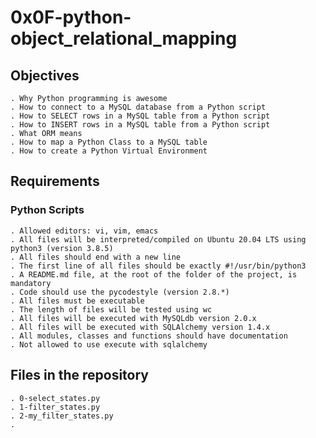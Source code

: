 # 0x0F-python-object_relational_mapping

## Objectives

	. Why Python programming is awesome
    . How to connect to a MySQL database from a Python script
    . How to SELECT rows in a MySQL table from a Python script
    . How to INSERT rows in a MySQL table from a Python script
    . What ORM means
    . How to map a Python Class to a MySQL table
    . How to create a Python Virtual Environment

## Requirements

### Python Scripts

	. Allowed editors: vi, vim, emacs
	. All files will be interpreted/compiled on Ubuntu 20.04 LTS using python3 (version 3.8.5)
	. All files should end with a new line
	. The first line of all files should be exactly #!/usr/bin/python3
	. A README.md file, at the root of the folder of the project, is mandatory
	. Code should use the pycodestyle (version 2.8.*)
	. All files must be executable
	. The length of files will be tested using wc
    . All files will be executed with MySQLdb version 2.0.x
    . All files will be executed with SQLAlchemy version 1.4.x
    . All modules, classes and functions should have documentation
    . Not allowed to use execute with sqlalchemy


## Files in the repository

	. 0-select_states.py
    . 1-filter_states.py
    . 2-my_filter_states.py
    . 
